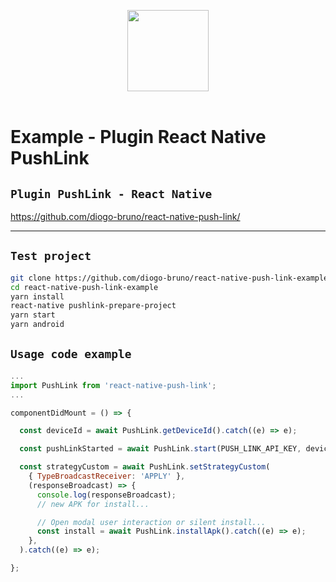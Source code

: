<p align="center">
  <img src="https://pushlink.com/javax.faces.resource/images/site/logo-verde.png.xhtml?ln=pushlink" height='130' />
  </br>
  </br>
</p>

# Example - Plugin React Native PushLink

## `Plugin PushLink - React Native`

<https://github.com/diogo-bruno/react-native-push-link/>

---

## `Test project`

```sh
git clone https://github.com/diogo-bruno/react-native-push-link-example.git
cd react-native-push-link-example
yarn install
react-native pushlink-prepare-project
yarn start
yarn android
```

## `Usage code example`

```javascript
...
import PushLink from 'react-native-push-link';
...

componentDidMount = () => {

  const deviceId = await PushLink.getDeviceId().catch((e) => e);

  const pushLinkStarted = await PushLink.start(PUSH_LINK_API_KEY, deviceId).catch((e) => e);

  const strategyCustom = await PushLink.setStrategyCustom(
    { TypeBroadcastReceiver: 'APPLY' },
    (responseBroadcast) => {
      console.log(responseBroadcast);
      // new APK for install...

      // Open modal user interaction or silent install...
      const install = await PushLink.installApk().catch((e) => e);
    },
  ).catch((e) => e);

};
```
